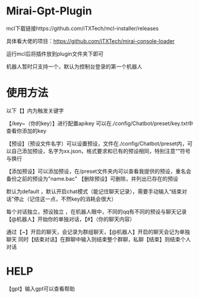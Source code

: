 # Mirai-Gpt-Plugin

mcl下载链接https://github.com/iTXTech/mcl-installer/releases

具体看大佬的项目：https://github.com/iTXTech/mirai-console-loader

运行mcl后将插件放到plugin文件夹下即可

机器人暂时只支持一个，默认为控制台登录的第一个机器人


# 使用方法
以下【】内为触发关键字

【/key~（你的key）】进行配置apikey 可以在./config/Chatbot/preset/key.txt中查看你添加的key

【预设】（预设文件名字）可以设置预设，文件在./config/Chatbot/preset内，可以自己添加预设，名字为xx.json，格式要求和已有的预设相同，特别注意“”符号与换行

【添加预设】可以添加预设，在/preset文件夹内可以查看我提供的预设，重名会备份之前的预设为"name.bac"
【删除预设】可删除，并列出已存在的预设

默认为default ，默认开启chat模式（能记住聊天记录），需要手动输入“结束对话”停止（记住这一点，不然key的消耗会很大）

每个对话独立，预设独立 ，在机器人眼中，不同的qq有不同的预设与聊天记录
【@机器人】开始你的单独对话，【#】（你的聊天内容）

通过【~】开启的聊天，会记录为群组聊天，【@机器人】开启的聊天会记为单独聊天
同时【结束对话】在群聊中输入则结束整个群聊，私聊【结束】则结束个人对话

# HELP
【gpt】输入gpt可以查看帮助
